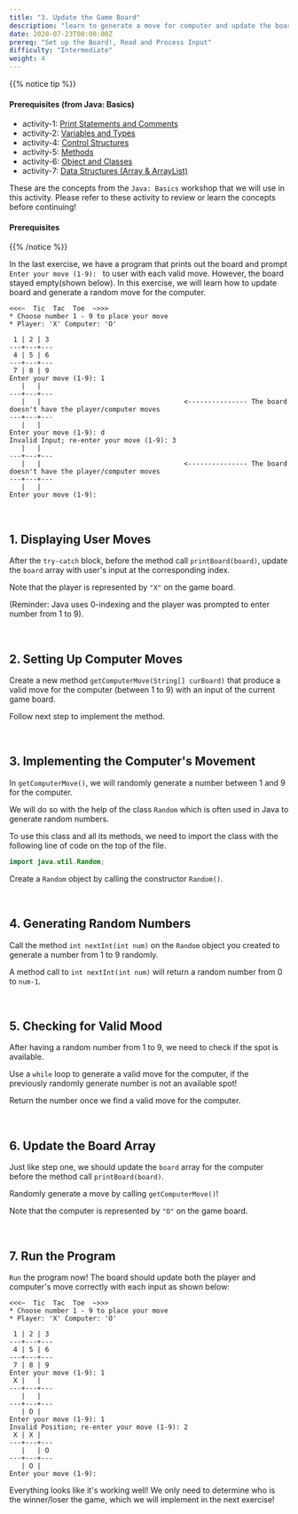 ```yaml
---
title: "3. Update the Game Board"
description: "learn to generate a move for computer and update the board"
date: 2020-07-23T00:00:00Z
prereq: "Set up the Board!, Read and Process Input"
difficulty: "Intermediate"
weight: 4
---
```


{{% notice tip %}}
#### Prerequisites (from Java: Basics) 
- activity-1: <a href="../../java-basics/activity-1" target="_blank">Print Statements and Comments</a>
- activity-2: <a href="../../java-basics/activity-2" target="_blank">Variables and Types</a>
- activity-4: <a href="../../java-basics/activity-4" target="_blank">Control Structures</a>
- activity-5: <a href="../../java-basics/activity-5" target="_blank">Methods</a>
- activity-6: <a href="../../java-basics/activity-6" target="_blank">Object and Classes</a>
- activity-7: <a href="../../java-basics/activity-7" target="_blank">Data Structures (Array & ArrayList)</a>

These are the concepts from the `Java: Basics` workshop that we will use in this activity. Please refer to these activity to review or learn the concepts before continuing!

#### Prerequisites 
{{% /notice %}}

In the last exercise, we have a program that prints out the board and prompt `Enter your move (1-9): ` to user with each valid move. However, the board stayed empty(shown below). In this exercise, we will learn how to update board and generate a random move for the computer.

```
<<<~  Tic  Tac  Toe  ~>>>
* Choose number 1 - 9 to place your move
* Player: 'X' Computer: 'O'

 1 | 2 | 3 
---+---+---
 4 | 5 | 6 
---+---+---
 7 | 8 | 9 
Enter your move (1-9): 1
   |   |   
---+---+---
   |   |                                    <--------------- The board doesn't have the player/computer moves
---+---+---
   |   |   
Enter your move (1-9): d
Invalid Input; re-enter your move (1-9): 3
   |   |   
---+---+---
   |   |                                    <--------------- The board doesn't have the player/computer moves
---+---+---
   |   |   
Enter your move (1-9): 
```
</br>

## 1. Displaying User Moves
After the `try-catch` block, before the method call `printBoard(board)`, update the `board` array with user's input at the corresponding index. 

Note that the player is represented by `"X"` on the game board. 

(Reminder: Java uses 0-indexing and the player was prompted to enter number from 1 to 9).

</br>

## 2. Setting Up Computer Moves
Create a new method `getComputerMove(String[] curBoard)` that produce a valid move for the computer (between 1 to 9) with an input of the current game board. 

Follow next step to implement the method.

</br>

## 3. Implementing the Computer's Movement
In `getComputerMove()`, we will randomly generate a number between 1 and 9 for the computer.

We will do so with the help of the class `Random` which is often used in Java to generate random numbers. 

To use this class and all its methods, we need to import the class with the following line of code on the top of the file.
```java
import java.util.Random;
```

Create a `Random` object by calling the constructor `Random()`. 

</br>

## 4. Generating Random Numbers
Call the method `int nextInt(int num)` on the `Random` object you created to generate a number from 1 to 9 randomly.

A method call to `int nextInt(int num)` will return a random number from 0 to `num-1`.

</br>

## 5. Checking for Valid Mood
After having a random number from 1 to 9, we need to check if the spot is available. 

Use a `while` loop to generate a valid move for the computer, if the previously randomly generate number is not an available spot!

Return the number once we find a valid move for the computer.

</br>

## 6. Update the Board Array
Just like step one, we should update the `board` array for the computer before the method call `printBoard(board)`.

Randomly generate a move by calling `getComputerMove()`!

Note that the computer is represented by `"O"` on the game board. 

</br>

## 7. Run the Program
`Run` the program now! The board should update both the player and computer's move correctly with each input as shown below:
```
<<<~  Tic  Tac  Toe  ~>>>
* Choose number 1 - 9 to place your move
* Player: 'X' Computer: 'O'

 1 | 2 | 3 
---+---+---
 4 | 5 | 6 
---+---+---
 7 | 8 | 9 
Enter your move (1-9): 1
 X |   |   
---+---+---
   |   |   
---+---+---
   | O |   
Enter your move (1-9): 1
Invalid Position; re-enter your move (1-9): 2
 X | X |   
---+---+---
   |   | O 
---+---+---
   | O |   
Enter your move (1-9): 
```

Everything looks like it's working well! We only need to determine who is the winner/loser the game, which we will implement in the next exercise!
